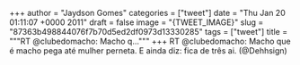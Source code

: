 
+++
author = "Jaydson Gomes"
categories = ["tweet"]
date = "Thu Jan 20 01:11:07 +0000 2011"
draft = false
image = "{TWEET_IMAGE}"
slug = "87363b498844076f7b70d5ed2df0973d13330285"
tags = ["tweet"]
title = """RT @clubedomacho: Macho q..."""
+++
RT @clubedomacho: Macho que é macho pega até mulher perneta. E ainda diz: fica de três ai. (@Dehhsign)
